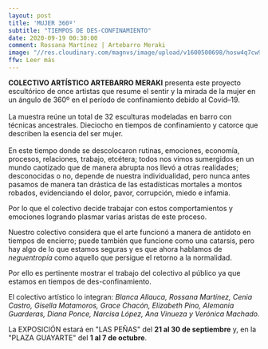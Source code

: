 ```yaml
---
layout: post
title: 'MUJER 360º'
subtitle: "TIEMPOS DE DES-CONFINAMIENTO"
date: 2020-09-19 00:30:00
comment: Rossana Martínez | Artebarro Meraki
image: "//res.cloudinary.com/magnvs/image/upload/v1600500698/hosw4q7cw9r4rfymhy8c.jpg"
ffw: Leer más
---
```



**COLECTIVO ARTÍSTICO ARTEBARRO MERAKI** presenta este proyecto escultórico de once artistas que resume el sentir y la mirada de la mujer en un ángulo de 360º en el período de confinamiento debido al Covid–19.<br /><br/>La muestra reúne un total de 32 esculturas modeladas en barro con técnicas ancestrales. Dieciocho en tiempos de confinamiento y catorce que describen la esencia del ser mujer. <br /><br/>En este tiempo donde se descolocaron rutinas, emociones, economía, procesos, relaciones, trabajo, etcétera; todos nos vimos sumergidos en un mundo caotizado que de manera abrupta nos llevó a otras realidades; desconocidas o no, depende de nuestra individualidad, pero nunca antes pasamos de manera tan drástica de las estadísticas mortales a montos robados, evidenciando el dolor, pavor, corrupción, miedo e infamia.

Por lo que el colectivo decide trabajar con estos comportamientos y emociones logrando plasmar varias aristas de este proceso.

Nuestro colectivo considera que el arte funcionó a manera de antídoto en tiempos de encierro; puede también que funcione como una catarsis, pero hay algo de lo que estamos seguras y es que ahora hablamos de *neguentropía* como aquello que persigue el retorno a la normalidad.

Por ello es pertinente mostrar el trabajo del colectivo al público ya que estamos en tiempos de des-confinamiento.

El colectivo artístico lo integran: *Blanca Allauca, Rossana Martínez, Cenia Castro, Gisella Matamoros, Grace Chacón, Elizabeth Pino, Alemania Guarderas, Diana Ponce, Narcisa López, Ana Vinueza y Verónica Machado.*

La EXPOSICIÓN estará en "LAS PEÑAS" del **21 al 30 de septiembre** y, en la "PLAZA GUAYARTE" del **1 al 7 de octubre**.
